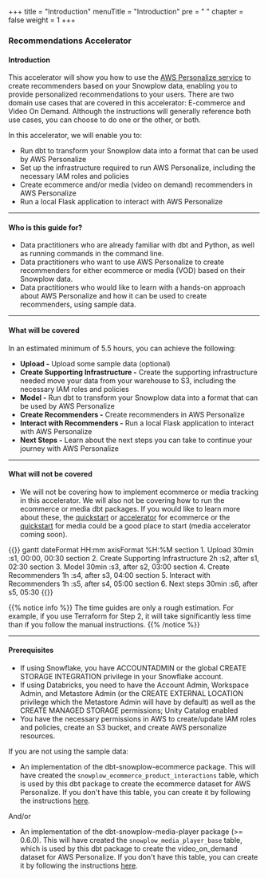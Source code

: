 +++
title = "Introduction"
menuTitle = "Introduction"
pre = "<i class='fas fa-rocket'></i> "
chapter = false
weight = 1
+++

### Recommendations Accelerator

#### Introduction

This accelerator will show you how to use the [AWS Personalize service](https://docs.aws.amazon.com/personalize/latest/dg/what-is-personalize.html) to create recommenders based on your Snowplow data, enabling you to provide personalized recommendations to your users. There are two domain use cases that are covered in this accelerator: E-commerce and Video On Demand. Although the instructions will generally reference both use cases, you can choose to do one or the other, or both.



In this accelerator, we will enable you to:

* Run dbt to transform your Snowplow data into a format that can be used by AWS Personalize
* Set up the infrastructure required to run AWS Personalize, including the necessary IAM roles and policies
* Create ecommerce and/or media (video on demand) recommenders in AWS Personalize
* Run a local Flask application to interact with AWS Personalize 
***

#### Who is this guide for?

- Data practitioners who are already familiar with dbt and Python, as well as running commands in the command line.
- Data practitioners who want to use AWS Personalize to create recommenders for either ecommerce or media (VOD) based on their Snowplow data.
- Data practitioners who would like to learn with a hands-on approach about AWS Personalize and how it can be used to create recommenders, using sample data.
***

#### What will be covered

In an estimated minimum of 5.5 hours, you can achieve the following:

- **Upload -** Upload some sample data (optional) <!-- TODO add sample data -->
- **Create Supporting Infrastructure -** Create the supporting infrastructure needed move your data from your warehouse to S3, including the necessary IAM roles and policies
- **Model -** Run dbt to transform your Snowplow data into a format that can be used by AWS Personalize
- **Create Recommenders -** Create recommenders in AWS Personalize
- **Interact with Recommenders -** Run a local Flask application to interact with AWS Personalize
- **Next Steps -** Learn about the next steps you can take to continue your journey with AWS Personalize
***

#### What will not be covered

- We will not be covering how to implement ecommerce or media tracking in this accelerator. We will also not be covering how to run the ecommerce or media dbt packages. If you would like to learn more about these, the [quickstart](https://docs.snowplow.io/docs/modeling-your-data/modeling-your-data-with-dbt/dbt-quickstart/ecommerce/) or [accelerator](https://docs.snowplow.io/accelerators/ecommerce/) for ecommerce or the [quickstart](https://docs.snowplow.io/docs/modeling-your-data/modeling-your-data-with-dbt/dbt-quickstart/media-player/) for media could be a good place to start (media accelerator coming soon).

<!-- TODO fix gantt chart styling - Section names overlap chart -->
{{<mermaid>}} 
gantt
        dateFormat  HH:mm
        axisFormat %H:%M
        section 1. Upload
        30min       :s1, 00:00, 00:30
        section 2. Create Supporting Infrastructure
        2h          :s2, after s1, 02:30
        section 3. Model
        30min       :s3, after s2, 03:00
        section 4. Create Recommenders
        1h          :s4, after s3, 04:00
        section 5. Interact with Recommenders
        1h          :s5, after s4, 05:00
        section 6. Next steps
        30min       :s6, after s5, 05:30
{{</mermaid>}}

{{% notice info %}}
The time guides are only a rough estimation. For example, if you use Terraform for Step 2, it will take significantly less time than if you follow the manual instructions.
{{% /notice %}}
***

#### Prerequisites

- If using Snowflake, you have ACCOUNTADMIN or the global CREATE STORAGE INTEGRATION privilege in your Snowflake account.
- If using Databricks, you need to have the Account Admin, Workspace Admin, and Metastore Admin (or the CREATE EXTERNAL LOCATION privilege which the Metastore Admin will have by default) as well as the CREATE MANAGED STORAGE permissions; Unity Catalog enabled
- You have the necessary permissions in AWS to create/update IAM roles and policies, create an S3 bucket, and create AWS personalize resources.

If you are not using the sample data: 
- An implementation of the dbt-snowplow-ecommerce package. This will have created the `snowplow_ecommerce_product_interactions` table, which is used by this dbt package to create the ecommerce dataset for AWS Personalize. If you don't have this table, you can create it by following the instructions [here](https://docs.snowplow.io/docs/modeling-your-data/modeling-your-data-with-dbt/dbt-quickstart/ecommerce/).
  
And/or

- An implementation of the dbt-snowplow-media-player package (>= 0.6.0). This will have created the `snowplow_media_player_base` table, which is used by this dbt package to create the video_on_demand dataset for AWS Personalize. If you don't have this table, you can create it by following the instructions [here](https://docs.snowplow.io/docs/modeling-your-data/modeling-your-data-with-dbt/dbt-quickstart/media-player/).
